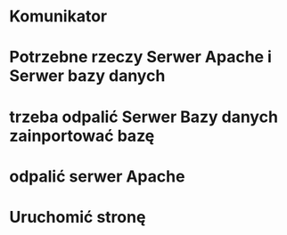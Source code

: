 # Komunikator
# Potrzebne rzeczy Serwer Apache i Serwer bazy danych
# trzeba odpalić Serwer Bazy danych zainportować bazę
# odpalić serwer Apache 
# Uruchomić stronę 
